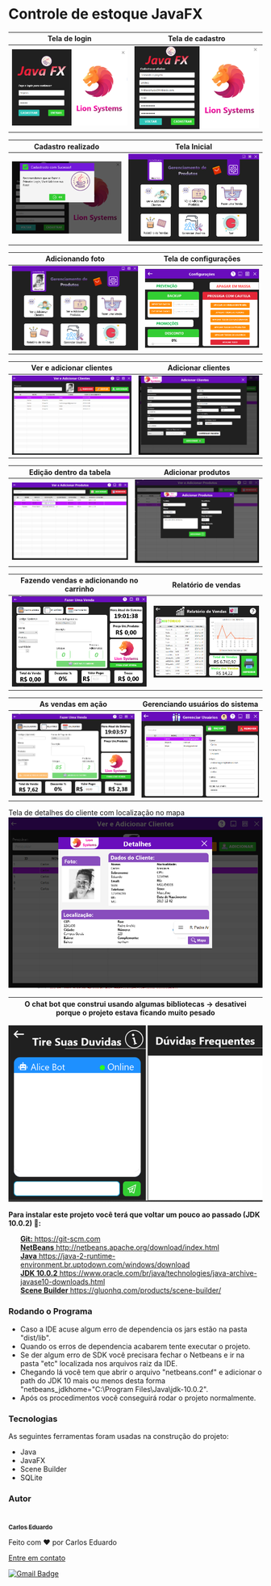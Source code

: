 <h1>Controle de estoque JavaFX</h1>

Tela de login              |  Tela de cadastro
:-------------------------:|:-------------------------:
![](img/image-project-16.png)  |  ![](img/image-project-01.png)

Cadastro realizado              |  Tela Inicial
:-------------------------:|:-------------------------:
![](img/image-project-02.png)  |  ![](img/image-project-03.png)

Adicionando foto            |  Tela de configurações
:-------------------------:|:-------------------------:
![](img/image-project-04.png)  |  ![](img/image-project-05.png)

Ver e adicionar clientes       |  Adicionar clientes
:-------------------------:|:-------------------------:
![](img/image-project-06.png)  |  ![](img/image-project-07.png)

Edição dentro da tabela      |  Adicionar produtos
:-------------------------:|:-------------------------:
![](img/image-project-08.png)  |  ![](img/image-project-09.png)

Fazendo vendas e adicionando no carrinho             |  Relatório de vendas
:-------------------------:|:-------------------------:
![](img/image-project-11.png)  |  ![](img/image-project-12.png)

As vendas em ação     |  Gerenciando usuários do sistema
:-------------------------:|:-------------------------:
![](img/image-project-13.png)  |  ![](img/image-project-14.png)

Tela de detalhes do cliente com localização no mapa
![](img/image-project-17.png)

O chat bot que construi usando algumas bibliotecas -> desativei porque o projeto estava ficando muito pesado     |
:-------------------------:|
![](img/image-project-15.png)

<p style="font-weight: bold">Para instalar este projeto você terá que voltar um pouco ao passado (JDK 10.0.2) 📛:</p>
<ul>
    <a href="https://git-scm.com"><span style="font-weight: bold">Git:</span> 
    https://git-scm.com</a>
    <br>
    <a href="http://netbeans.apache.org/download/index.html"><span style="font-weight: bold">NetBeans</span> 
    http://netbeans.apache.org/download/index.html</a>    
     <br>
     <a href="https://java-2-runtime-environment.br.uptodown.com/windows/download">
    <span style="font-weight: bold">Java</span>
     https://java-2-runtime-environment.br.uptodown.com/windows/download</a>
    <br>
     <a href="https://www.oracle.com/br/java/technologies/java-archive-javase10-downloads.html">
    <span style="font-weight: bold">JDK 10.0.2</span>
     https://www.oracle.com/br/java/technologies/java-archive-javase10-downloads.html</a>
    <br>
     <a href="https://gluonhq.com/products/scene-builder/">
    <span style="font-weight: bold">Scene Builder</span>
     https://gluonhq.com/products/scene-builder/</a>
</ul>

### Rodando o Programa

<ul>
    <li>Caso a IDE acuse algum erro de dependencia os jars estão na pasta "dist/lib".</li>
    <li>Quando os erros de dependencia acabarem tente executar o projeto.</li>
    <li>Se der algum erro de SDK você precisara fechar o Netbeans e ir na pasta "etc" localizada nos arquivos raiz da IDE.</li>
    <li>Chegando lá você tem que abrir o arquivo "netbeans.conf" e adicionar o path do JDK 10 mais ou menos desta forma "netbeans_jdkhome="C:\Program Files\Java\jdk-10.0.2". </li>
    <li>Após os procedimentos você conseguirá rodar o projeto normalmente.</li>
</ul>

### Tecnologias

<p>As seguintes ferramentas foram usadas na construção do projeto:</p>
<ul>
    <li>Java</li>
    <li>JavaFX</li>
    <li>Scene Builder</li>
    <li>SQLite</li>
</ul>

### Autor

<a href="">
 <img style="border-radius: 50%;" src="https://avatars.githubusercontent.com/u/50811913?s=460&u=e1c04894465fe053a294c52018828a33e47d1dd4&v=4" width="100px;" alt=""/>
 <br />
 <sub><b>Carlos Eduardo</b></sub></a>


Feito com ❤️ por Carlos Eduardo

<a href="mailto:carloseduardodiasbatista@gmail.com">Entre em contato</a>

[![Gmail Badge](https://img.shields.io/badge/-carloseduardodiasbatista@gmail.com-c14438?style=flat-square&logo=Gmail&logoColor=white&link=mailto:carloseduardodiasbatista@gmail.com)](mailto:carloseduardodiasbatista@gmail.com)

